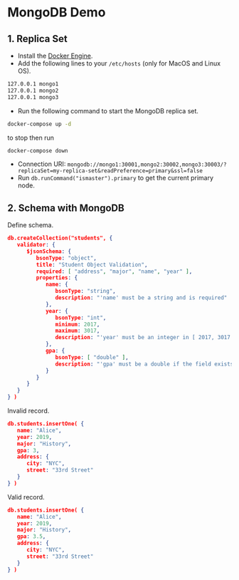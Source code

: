 # MongoDB Demo

## 1. Replica Set

- Install the [Docker Engine](https://docs.docker.com/engine/install/ubuntu/).
- Add the following lines to your `/etc/hosts` (only for MacOS and Linux OS).

```bash
127.0.0.1 mongo1
127.0.0.1 mongo2
127.0.0.1 mongo3
```

- Run the following command to start the MongoDB replica set.

```bash
docker-compose up -d
```

to stop then run

```bash
docker-compose down
```

- Connection URI: `mongodb://mongo1:30001,mongo2:30002,mongo3:30003/?replicaSet=my-replica-set&readPreference=primary&ssl=false`
- Run `db.runCommand("ismaster").primary` to get the current primary node.

## 2. Schema with MongoDB

Define schema.

```json
db.createCollection("students", {
   validator: {
      $jsonSchema: {
         bsonType: "object",
         title: "Student Object Validation",
         required: [ "address", "major", "name", "year" ],
         properties: {
            name: {
               bsonType: "string",
               description: "'name' must be a string and is required"
            },
            year: {
               bsonType: "int",
               minimum: 2017,
               maximum: 3017,
               description: "'year' must be an integer in [ 2017, 3017 ] and is required"
            },
            gpa: {
               bsonType: [ "double" ],
               description: "'gpa' must be a double if the field exists"
            }
         }
      }
   }
} )
```

Invalid record.

```json
db.students.insertOne( {
   name: "Alice",
   year: 2019,
   major: "History",
   gpa: 3,
   address: {
      city: "NYC",
      street: "33rd Street"
   }
} )
```

Valid record.

```json
db.students.insertOne( {
   name: "Alice",
   year: 2019,
   major: "History",
   gpa: 3.5,
   address: {
      city: "NYC",
      street: "33rd Street"
   }
} )
```
